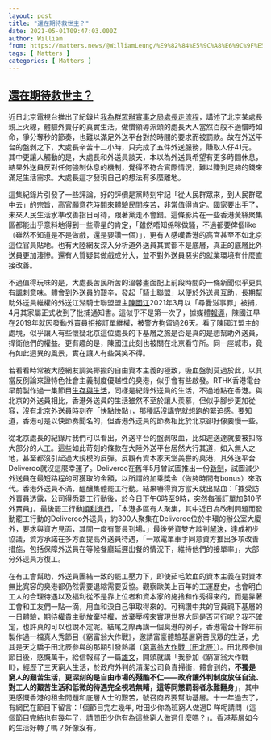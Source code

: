 ```yaml
---
layout: post
title: "還在期待救世主？"
date: 2021-05-01T09:47:03.000Z
author: William
from: https://matters.news/@WilliamLeung/%E9%82%84%E5%9C%A8%E6%9C%9F%E5%BE%85%E6%95%91%E4%B8%96%E4%B8%BB-bafyreibe6tgc2ljeodvbrytpcibaogvrkcxbfy2kq24rjjwzyjwnkbb3da
tags: [ Matters ]
categories: [ Matters ]
---
```

<!--1619862423000-->
[還在期待救世主？](https://matters.news/@WilliamLeung/%E9%82%84%E5%9C%A8%E6%9C%9F%E5%BE%85%E6%95%91%E4%B8%96%E4%B8%BB-bafyreibe6tgc2ljeodvbrytpcibaogvrkcxbfy2kq24rjjwzyjwnkbb3da)
------

<div>
<p>近日北京電視台推出了紀錄片<a href="https://www.youtube.com/watch?v=lUolK3-w-2w" target="_blank">我為群眾辦實事之局處長走流程</a>，講述了北京某處長親上火線，體驗外賣仔的真實生活。做慣領導派頭的處長大人當然百般不適惜時如命，爭分奪秒的節奏，也難以滿足外送平台對於時間的要求而被罰款。故在外送平台的盤剝之下，大處長辛苦十二小時，只完成了五件外送服務，賺取人仔41元。其中更讓人觸動的是，大處長和外送員談天，本以為外送員希望有更多時間休息，結果外送員反對任何強制休息的機制，覺得不符合實際情況，難以賺到足夠的錢來滿足生活需求。大處長這才發現自己的想法有多麼離地。</p><p>這集紀錄片引發了一些評論，好的評價是黨時刻牢記「從人民群眾來，到人民群眾中去」的宗旨，高官願意花時間來體驗民間疾苦，非常值得肯定。國家要出手了，未來人民生活水準改善指日可待，跟著黨走不會錯。這條影片在一些香港黃絲聚集區都能出乎意料地得到一些零星的肯定，「雖然唔知係咪做騷，不過都要俾個like（雖然不知道是不是做戲，還是要讚一個）」，更有人感嘆香港的高官甚至不如北京這位官員貼地。也有大陸網友深入分析道外送員其實都不是底層，真正的底層比外送員更加淒慘。還有人質疑其做戲成分大，並不對外送員惡劣的就業環境有什麼直接改善。</p><p>不過值得玩味的是，大處長苦民所苦的溫馨畫面配上前段時間的一條新聞似乎更具有諷刺意味。體會到外送員的艱辛，發起「騎士聯盟」以便於外送員互助，長期幫助外送員維權的外送江湖騎士聯盟盟主<a href="https://zh.wikipedia.org/wiki/%E9%99%88%E5%9B%BD%E6%B1%9F%E6%A1%88" target="_blank">陳國江</a>2021年3月以「尋釁滋事罪」被捕，4月其家屬正式收到了批捕通知書。這似乎不是第一次了，據媒體<a href="https://www.rfi.fr/cn/%E4%B8%AD%E5%9B%BD/20210323-%E5%A4%96%E9%80%81%E5%91%98%E7%BB%B4%E6%9D%83%E8%A2%AB%E6%8A%93-%E4%BA%BA%E6%9D%83%E7%BB%84%E7%BB%87%E4%BF%83%E4%B8%AD%E5%9B%BD%E5%BD%93%E5%B1%80%E6%94%BE%E4%BA%BA" target="_blank">報導</a>，陳國江早在2019年就因發動外賣員拒接訂單維權，被警方拘留過26天。看了陳國江盟主的處境，似乎讓人有些懷疑北京這位處長的下基層之旅是否是真的是想幫助外送員，捍衛他們的權益。更有趣的是，陳國江此刻也被關在北京看守所。同一座城市，竟有如此迥異的風景，實在讓人有些哭笑不得。</p><p>若看看時常被大陸網友調笑揶揄的自由資本主義的極致，吸血盤剝莫過於此，以其當反例論來證特色社會主義制度優越性的臭港，似乎會有些啟發。RTHK香港電台早前製作過一集節目<a href="https://www.youtube.com/watch?v=vGjYEAoHSoI" target="_blank">生存與生活</a>，同樣是紀錄外送員的生活，不過地點在香港。與北京的外送員相比，香港外送員的生活雖然不至於讓人羨慕，但似乎腳步更加從容，沒有北京外送員時刻在「快點快點」，那種話沒講完就想跑的緊迫感。要知道，香港可是以快節奏聞名的，但香港外送員的節奏相比於北京卻好像要慢一些。</p><p>從北京處長的紀錄片我們可以看出，外送平台的盤剝吸血，比如遲送達就要被扣除大部分的人工。這些如此苛刻的條款在大陸外送平台居然大行其道，如入無人之地，甚至都沒引起過大規模的反彈。反觀有資本家天堂美譽的臭港，其外送平台Deliveroo就沒這麼幸運了。Deliveroo在舊年5月曾試圖推出一份<a href="https://www.hk01.com/18%E5%8D%80%E6%96%B0%E8%81%9E/477205/deliveroo%E8%BD%89%E6%96%B0%E5%88%B6-%E5%A4%96%E8%B3%A3%E5%93%A1%E6%8C%87%E8%AE%8A%E7%9B%B8%E6%B8%9B%E4%BA%BA%E5%B7%A5-%E9%87%8018%E5%8D%80%E7%BD%B7%E5%B7%A5" target="_blank">新制</a>，試圖減少外送員在最短路程的可獲取的金額，以所謂的加乘獎金（做夠時間有bonus）來取代。香港外送員不滿，醞釀集體罷工行動。結果嚇得資方當天就出點血：「據受訪外賣員透露，公司得悉罷工行動後，於今日下午6時至9時，突然每張訂單加$10予外賣員」。最後罷工行動<a href="https://www.hk01.com/18%E5%8D%80%E6%96%B0%E8%81%9E/478612/deliveroo%E5%A4%96%E9%80%81%E5%93%A1%E4%B8%AD%E7%92%B0%E7%BD%B7%E5%B7%A5%E8%AD%A6%E5%88%B0%E5%A0%B4-%E8%B3%87%E6%96%B9%E7%A8%B1%E7%84%A1%E5%A0%B1%E8%AD%A6-%E8%88%87%E5%8B%9E%E6%96%B9%E4%BB%A3%E8%A1%A8%E6%9C%83%E8%AB%87" target="_blank">順利進行</a>，「本港多區有人聚集，其中近日為改制問題而發動罷工行動的Deliveroo外送員，約300人聚集在Deliveroo位於中環的辦公室大廈外，要求與資方見面，其間一度有警員到場。」最後勞資雙方談判<a href="https://hk.appledaily.com/local/20200531/MXLIOUJOKWYKRVYICFAZGDVPJI/" target="_blank">解決</a>，達成初步協議，資方承諾在多方面提高外送員待遇，「一眾電單車手同意資方推出多項改善措施，包括保障外送員在等候餐廳延遲出餐的情況下，維持他們的接單率」，大部分外送員方復工。</p><p>在有工會幫助，外送員團結一致的罷工壓力下，即使茹毛飲血的資本主義在對資本無比寬容的臭港都仍然需要退縮需要妥協。觀察歐美上百年的工運歷史，也會明白工人的合理待遇以及福利從不是靠上位者和資本家的施捨和作秀得來的，而是靠著工會和工友們一點一滴，用血和淚自己爭取得來的。可稱讚中共的官員親下基層的一日體驗，期待權貴主動放棄特權，放棄壓榨來實現世界大同是否可行呢？我不確定，也許真的可以也說不定呢。結尾之際再講一個臭港的例子，香港電台十餘年前製作過一檔真人秀節目《窮富翁大作戰》，邀請富豪體驗基層窮苦民眾的生活，尤其是天之驕子田北辰參與的那期引發熱議（<a href="https://www.youtube.com/watch?v=0SihUZWGIzU" target="_blank">窮富翁大作戰（田北辰）</a>）。田北辰參加節目後，感慨萬千，給信報寫了一篇<a href="https://lamtinchi.wordpress.com/2011/02/11/%E6%96%87%E7%AB%A0%E4%BB%8B%EF%BC%9A%E7%94%B0%E5%8C%97%E8%BE%B0%E7%9A%84%E3%80%8A%E6%82%A3%E8%B2%A7%E7%AA%AE-%E6%9B%B4%E6%82%A3%E4%B8%8D%E7%BE%A9-%E6%88%91%E7%9A%84%E6%8E%83%E8%A1%97/" target="_blank">雄文</a>，開頭就講「我參加《窮富翁大作戰Ⅱ》，經歷了三天窮人生活，於政府外判的清潔公司負責掃街，體會到的，<strong>不獨是窮人的艱苦生活，更深刻的是自由市場的殘酷不仁——政府讓外判制度放任自流、對工人的艱苦生活和低微的待遇完全視若無睹，這等同懲罰弱者永難翻身</strong>」，其中更感慨香港的租金問題和底層人士的艱苦，號召商界要幫助基層。十一年過去了，有網民在節目下留言：「個節目完左幾年, 咁田少你為班窮人做過D 咩呢請問（這個節目完結也有幾年了，請問田少你有為這些窮人做過什麼嗎？」。香港基層如今的生活好轉了嗎？好像沒有。</p><p><br></p>
</div>
